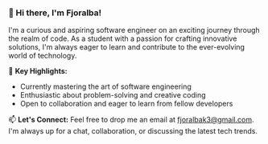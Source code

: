 ### 👋 Hi there, I'm Fjoralba!

I'm a curious and aspiring software engineer on an exciting journey through the realm of code. As a student with a passion for crafting innovative solutions, I'm always eager to learn and contribute to the ever-evolving world of technology.

🌟 **Key Highlights:**
- Currently mastering the art of software engineering
- Enthusiastic about problem-solving and creative coding
- Open to collaboration and eager to learn from fellow developers

📫 **Let's Connect:**
Feel free to drop me an email at fjoralbak3@gmail.com. I'm always up for a chat, collaboration, or discussing the latest tech trends.

<!---
fjoralba-k/fjoralba-k is a ✨ special ✨ repository because its `README.md` (this file) appears on your GitHub profile.
You can click the Preview link to take a look at your changes.
--->


